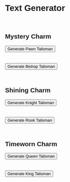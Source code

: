 <html lang="en">
<head>
    <meta charset="UTF-8">
    <meta name="viewport" content="width=device-width, initial-scale=1.0">
    <title>Text Generator</title>
    <link rel="stylesheet" href="styles.css"> <!-- Optional for styling -->
    <style>
        body {
            font-family: Arial, sans-serif;
        }
        button {
            display: block;
            margin: 10px 0;
        }
        .result {
            margin-top: 10px;
            font-size: 14px; /* Smaller font size */
        }
    </style>
</head>
<body>
    <h1>Text Generator</h1>
    <br>
    <h2>Mystery Charm</h2>
    <button id="generatePawnButton">Generate Pawn Talisman</button>
    <div id="pawnResult"></div>
    <br>
    <button id="generateBishopButton">Generate Bishop Talisman</button>
    <div id="bishopResult"></div>
    <br>
    <h2>Shining Charm</h2>
    <button id="generateKnightButton">Generate Knight Talisman</button>
    <div id="knightResult"></div>
    <br>
    <button id="generateRookButton">Generate Rook Talisman</button>
    <div id="rookResult"></div>
    <br>
    <h2>Timeworn Charm</h2>
    <button id="generateQueenButton">Generate Queen Talisman</button>
    <div id="queenResult"></div>
    <br>
    <button id="generateKingButton">Generate King Talisman</button>
    <div id="kingResult"></div>
    <br>
    <script src="script.js"></script>
</body>
</html>
